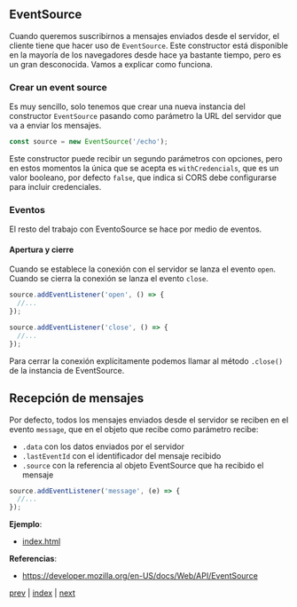 ## EventSource

Cuando queremos suscribirnos a mensajes enviados desde el servidor, el cliente tiene que hacer uso de `EventSource`.
Este constructor está disponible en la mayoría de los navegadores desde hace ya bastante tiempo, pero es un
gran desconocida. Vamos a explicar como funciona.

### Crear un event source

Es muy sencillo, solo tenemos que crear una nueva instancia del constructor `EventSource` pasando como parámetro
la URL del servidor que va a enviar los mensajes.

```js
const source = new EventSource('/echo');
```

Este constructor puede recibir un segundo parámetros con opciones, pero en estos momentos la única que se acepta es
`withCredencials`, que es un valor booleano, por defecto `false`, que indica si CORS debe configurarse para incluir 
credenciales.

### Eventos

El resto del trabajo con EventoSource se hace por medio de eventos.

#### Apertura y cierre

Cuando se establece la conexión con el servidor se lanza el evento `open`. Cuando se cierra la conexión se lanza
el evento `close`.

```js
source.addEventListener('open', () => {
  //...
});

source.addEventListener('close', () => {
  //...
});
```

Para cerrar la conexión explícitamente podemos llamar al método  `.close()` de la instancia de EventSource.

## Recepción de mensajes

Por defecto, todos los mensajes enviados desde el servidor se reciben en el evento `message`, que en el objeto que
recibe como parámetro recibe:

- `.data` con los datos enviados por el servidor
- `.lastEventId` con el identificador del mensaje recibido
- `.source` con la referencia al objeto EventSource que ha recibido el mensaje

```js
source.addEventListener('message', (e) => {
  //...
});
```

**Ejemplo**:

- [index.html](src/06-index.html)


**Referencias**:

- https://developer.mozilla.org/en-US/docs/Web/API/EventSource

[prev](CH-05.md) | [index](README.md) | [next](CH-07.md)